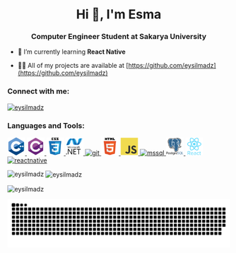 <h1 align="center">Hi 👋, I'm Esma</h1>
<h3 align="center">Computer Engineer Student at Sakarya University</h3>

- 🌱 I’m currently learning **React Native**

- 👨‍💻 All of my projects are available at [https://github.com/eysilmadz](https://github.com/eysilmadz)

<h3 align="left">Connect with me:</h3>
<p align="left">
<a href="https://linkedin.com/in/eysilmadz" target="blank"><img align="center" src="https://raw.githubusercontent.com/rahuldkjain/github-profile-readme-generator/master/src/images/icons/Social/linked-in-alt.svg" alt="eysilmadz" height="30" width="40" /></a>
</p>

<h3 align="left">Languages and Tools:</h3>
<p align="left"> <a href="https://www.w3schools.com/cpp/" target="_blank" rel="noreferrer"> <img src="https://raw.githubusercontent.com/devicons/devicon/master/icons/cplusplus/cplusplus-original.svg" alt="cplusplus" width="40" height="40"/> </a> <a href="https://www.w3schools.com/cs/" target="_blank" rel="noreferrer"> <img src="https://raw.githubusercontent.com/devicons/devicon/master/icons/csharp/csharp-original.svg" alt="csharp" width="40" height="40"/> </a> <a href="https://www.w3schools.com/css/" target="_blank" rel="noreferrer"> <img src="https://raw.githubusercontent.com/devicons/devicon/master/icons/css3/css3-original-wordmark.svg" alt="css3" width="40" height="40"/> </a> <a href="https://dotnet.microsoft.com/" target="_blank" rel="noreferrer"> <img src="https://raw.githubusercontent.com/devicons/devicon/master/icons/dot-net/dot-net-original-wordmark.svg" alt="dotnet" width="40" height="40"/> </a> <a href="https://git-scm.com/" target="_blank" rel="noreferrer"> <img src="https://www.vectorlogo.zone/logos/git-scm/git-scm-icon.svg" alt="git" width="40" height="40"/> </a> <a href="https://www.w3.org/html/" target="_blank" rel="noreferrer"> <img src="https://raw.githubusercontent.com/devicons/devicon/master/icons/html5/html5-original-wordmark.svg" alt="html5" width="40" height="40"/> </a> <a href="https://developer.mozilla.org/en-US/docs/Web/JavaScript" target="_blank" rel="noreferrer"> <img src="https://raw.githubusercontent.com/devicons/devicon/master/icons/javascript/javascript-original.svg" alt="javascript" width="40" height="40"/> </a> <a href="https://www.microsoft.com/en-us/sql-server" target="_blank" rel="noreferrer"> <img src="https://www.svgrepo.com/show/303229/microsoft-sql-server-logo.svg" alt="mssql" width="40" height="40"/> </a> <a href="https://www.postgresql.org" target="_blank" rel="noreferrer"> <img src="https://raw.githubusercontent.com/devicons/devicon/master/icons/postgresql/postgresql-original-wordmark.svg" alt="postgresql" width="40" height="40"/> </a> <a href="https://reactjs.org/" target="_blank" rel="noreferrer"> <img src="https://raw.githubusercontent.com/devicons/devicon/master/icons/react/react-original-wordmark.svg" alt="react" width="40" height="40"/> </a> <a href="https://reactnative.dev/" target="_blank" rel="noreferrer"> <img src="https://reactnative.dev/img/header_logo.svg" alt="reactnative" width="40" height="40"/> </a> </p>

<p><img align="left" src="https://github-readme-stats.vercel.app/api/top-langs?username=eysilmadz&show_icons=true&locale=en&layout=compact" alt="eysilmadz" /></p>

<p>&nbsp;<img align="center" src="https://github-readme-stats.vercel.app/api?username=eysilmadz&show_icons=true&locale=en" alt="eysilmadz" /></p>

<p><img align="center" src="https://github-readme-streak-stats.herokuapp.com/?user=eysilmadz&" alt="eysilmadz" /></p>


<picture>
  <source media="(prefers-color-scheme: dark)" srcset="https://raw.githubusercontent.com/eysilmadz/eysilmadz/output/github-contribution-grid-snake-dark.svg">
  <source media="(prefers-color-scheme: light)" srcset="https://raw.githubusercontent.com/eysilmadz/eysilmadz/output/github-contribution-grid-snake.svg">
  <img alt="github contribution grid snake animation" src="https://raw.githubusercontent.com/eysilmadz/eysilmadz/output/github-contribution-grid-snake.svg">
</picture>
